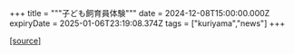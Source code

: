 +++
title = """子ども飼育員体験"""
date = 2024-12-08T15:00:00.000Z
expiryDate = 2025-01-06T23:19:08.374Z
tags = ["kuriyama","news"]
+++


[[source]](https://www.town.kuriyama.hokkaido.jp/site/shizen/29691.html)
